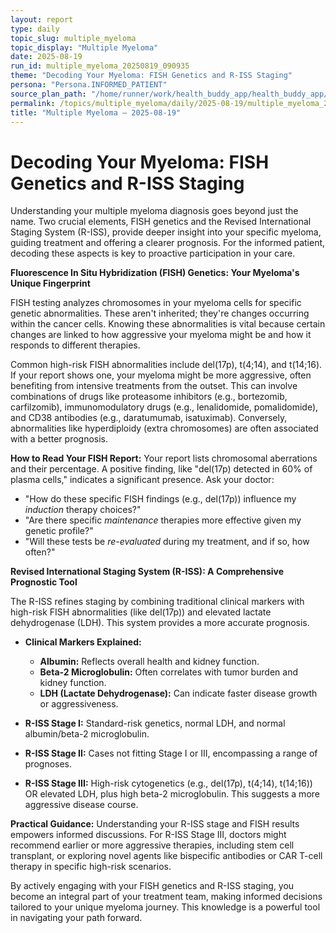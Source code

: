 ```yaml
---
layout: report
type: daily
topic_slug: multiple_myeloma
topic_display: "Multiple Myeloma"
date: 2025-08-19
run_id: multiple_myeloma_20250819_090935
theme: "Decoding Your Myeloma: FISH Genetics and R-ISS Staging"
persona: "Persona.INFORMED_PATIENT"
source_plan_path: "/home/runner/work/health_buddy_app/health_buddy_app/.results/multiple_myeloma/weekly_plan/2025-08-18/plan.json"
permalink: /topics/multiple_myeloma/daily/2025-08-19/multiple_myeloma_20250819_090935/
title: "Multiple Myeloma — 2025-08-19"
---
```


# Decoding Your Myeloma: FISH Genetics and R-ISS Staging

Understanding your multiple myeloma diagnosis goes beyond just the name. Two crucial elements, FISH genetics and the Revised International Staging System (R-ISS), provide deeper insight into your specific myeloma, guiding treatment and offering a clearer prognosis. For the informed patient, decoding these aspects is key to proactive participation in your care.

**Fluorescence In Situ Hybridization (FISH) Genetics: Your Myeloma's Unique Fingerprint**

FISH testing analyzes chromosomes in your myeloma cells for specific genetic abnormalities. These aren't inherited; they're changes occurring within the cancer cells. Knowing these abnormalities is vital because certain changes are linked to how aggressive your myeloma might be and how it responds to different therapies.

Common high-risk FISH abnormalities include del(17p), t(4;14), and t(14;16). If your report shows one, your myeloma might be more aggressive, often benefiting from intensive treatments from the outset. This can involve combinations of drugs like proteasome inhibitors (e.g., bortezomib, carfilzomib), immunomodulatory drugs (e.g., lenalidomide, pomalidomide), and CD38 antibodies (e.g., daratumumab, isatuximab). Conversely, abnormalities like hyperdiploidy (extra chromosomes) are often associated with a better prognosis.

**How to Read Your FISH Report:** Your report lists chromosomal aberrations and their percentage. A positive finding, like "del(17p) detected in 60% of plasma cells," indicates a significant presence. Ask your doctor:
*   "How do these specific FISH findings (e.g., del(17p)) influence my *induction* therapy choices?"
*   "Are there specific *maintenance* therapies more effective given my genetic profile?"
*   "Will these tests be *re-evaluated* during my treatment, and if so, how often?"

**Revised International Staging System (R-ISS): A Comprehensive Prognostic Tool**

The R-ISS refines staging by combining traditional clinical markers with high-risk FISH abnormalities (like del(17p)) and elevated lactate dehydrogenase (LDH). This system provides a more accurate prognosis.

*   **Clinical Markers Explained:**
    *   **Albumin:** Reflects overall health and kidney function.
    *   **Beta-2 Microglobulin:** Often correlates with tumor burden and kidney function.
    *   **LDH (Lactate Dehydrogenase):** Can indicate faster disease growth or aggressiveness.

*   **R-ISS Stage I:** Standard-risk genetics, normal LDH, and normal albumin/beta-2 microglobulin.
*   **R-ISS Stage II:** Cases not fitting Stage I or III, encompassing a range of prognoses.
*   **R-ISS Stage III:** High-risk cytogenetics (e.g., del(17p), t(4;14), t(14;16)) OR elevated LDH, plus high beta-2 microglobulin. This suggests a more aggressive disease course.

**Practical Guidance:** Understanding your R-ISS stage and FISH results empowers informed discussions. For R-ISS Stage III, doctors might recommend earlier or more aggressive therapies, including stem cell transplant, or exploring novel agents like bispecific antibodies or CAR T-cell therapy in specific high-risk scenarios.

By actively engaging with your FISH genetics and R-ISS staging, you become an integral part of your treatment team, making informed decisions tailored to your unique myeloma journey. This knowledge is a powerful tool in navigating your path forward.
